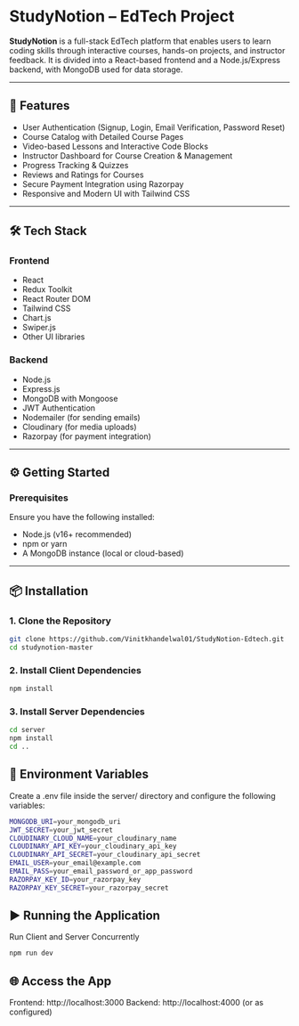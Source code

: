 # StudyNotion – EdTech Project

**StudyNotion** is a full-stack EdTech platform that enables users to learn coding skills through interactive courses, hands-on projects, and instructor feedback. It is divided into a React-based frontend and a Node.js/Express backend, with MongoDB used for data storage.

---

## 🚀 Features

- User Authentication (Signup, Login, Email Verification, Password Reset)
- Course Catalog with Detailed Course Pages
- Video-based Lessons and Interactive Code Blocks
- Instructor Dashboard for Course Creation & Management
- Progress Tracking & Quizzes
- Reviews and Ratings for Courses
- Secure Payment Integration using Razorpay
- Responsive and Modern UI with Tailwind CSS

---

## 🛠️ Tech Stack

### Frontend
- React
- Redux Toolkit
- React Router DOM
- Tailwind CSS
- Chart.js
- Swiper.js
- Other UI libraries

### Backend
- Node.js
- Express.js
- MongoDB with Mongoose
- JWT Authentication
- Nodemailer (for sending emails)
- Cloudinary (for media uploads)
- Razorpay (for payment integration)

---

## ⚙️ Getting Started

### Prerequisites

Ensure you have the following installed:
- Node.js (v16+ recommended)
- npm or yarn
- A MongoDB instance (local or cloud-based)

---

## 📦 Installation

### 1. Clone the Repository

```bash
git clone https://github.com/Vinitkhandelwal01/StudyNotion-Edtech.git
cd studynotion-master
```
### 2. Install Client Dependencies
```bash
npm install
```
### 3. Install Server Dependencies
```bash
cd server
npm install
cd ..
```
## 🔐 Environment Variables
Create a .env file inside the server/ directory and configure the following variables:
```bash
MONGODB_URI=your_mongodb_uri
JWT_SECRET=your_jwt_secret
CLOUDINARY_CLOUD_NAME=your_cloudinary_name
CLOUDINARY_API_KEY=your_cloudinary_api_key
CLOUDINARY_API_SECRET=your_cloudinary_api_secret
EMAIL_USER=your_email@example.com
EMAIL_PASS=your_email_password_or_app_password
RAZORPAY_KEY_ID=your_razorpay_key
RAZORPAY_KEY_SECRET=your_razorpay_secret
```
## ▶️ Running the Application
 Run Client and Server Concurrently
```bash
npm run dev
```
## 🌐 Access the App

Frontend: http://localhost:3000 
Backend: http://localhost:4000 (or as configured)

